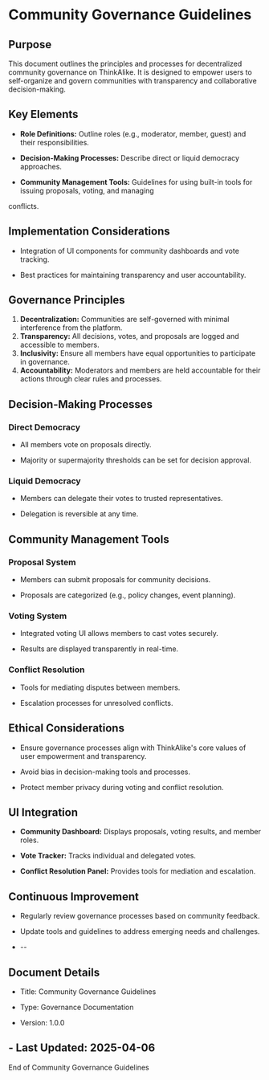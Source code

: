 # Community Governance Guidelines

## Purpose

This document outlines the principles and processes for decentralized community governance on ThinkAlike. It is designed
to empower users to self-organize and govern communities with transparency and collaborative decision-making.

## Key Elements

* **Role Definitions:** Outline roles (e.g., moderator, member, guest) and their responsibilities.

* **Decision-Making Processes:** Describe direct or liquid democracy approaches.
* **Community Management Tools:** Guidelines for using built-in tools for issuing proposals, voting, and managing

conflicts.

## Implementation Considerations

* Integration of UI components for community dashboards and vote tracking.

* Best practices for maintaining transparency and user accountability.

## Governance Principles

1. **Decentralization:** Communities are self-governed with minimal interference from the platform.
2. **Transparency:** All decisions, votes, and proposals are logged and accessible to members.
3. **Inclusivity:** Ensure all members have equal opportunities to participate in governance.
4. **Accountability:** Moderators and members are held accountable for their actions through clear rules and processes.

## Decision-Making Processes

### Direct Democracy

* All members vote on proposals directly.

* Majority or supermajority thresholds can be set for decision approval.

### Liquid Democracy

* Members can delegate their votes to trusted representatives.

* Delegation is reversible at any time.

## Community Management Tools

### Proposal System

* Members can submit proposals for community decisions.

* Proposals are categorized (e.g., policy changes, event planning).

### Voting System

* Integrated voting UI allows members to cast votes securely.

* Results are displayed transparently in real-time.

### Conflict Resolution

* Tools for mediating disputes between members.

* Escalation processes for unresolved conflicts.

## Ethical Considerations

* Ensure governance processes align with ThinkAlike's core values of user empowerment and transparency.

* Avoid bias in decision-making tools and processes.
* Protect member privacy during voting and conflict resolution.

## UI Integration

* **Community Dashboard:** Displays proposals, voting results, and member roles.

* **Vote Tracker:** Tracks individual and delegated votes.
* **Conflict Resolution Panel:** Provides tools for mediation and escalation.

## Continuous Improvement

* Regularly review governance processes based on community feedback.

* Update tools and guidelines to address emerging needs and challenges.

* --

## Document Details

* Title: Community Governance Guidelines

* Type: Governance Documentation

* Version: 1.0.0

## - Last Updated: 2025-04-06

End of Community Governance Guidelines
